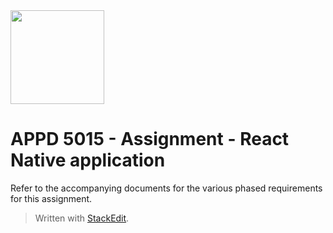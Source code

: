 <img width="150px" src="https://w0244079.github.io/nscc/nscc-jpeg.jpg" >

# APPD 5015 - Assignment - React Native application

Refer to the accompanying documents for the various phased requirements for this assignment.


> Written with [StackEdit](https://stackedit.io/).
